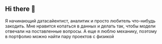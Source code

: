 ## Hi there 👋

Я начинающий датасайентист, аналитик и просто любитель что-нибудь закодить.
Мне нравится копаться в данных и делать так, чтобы модели отвечали на поставленные вопросы.
А еще я люблю механику, поэтому в портфолио можно найти пару проектов с физикой
